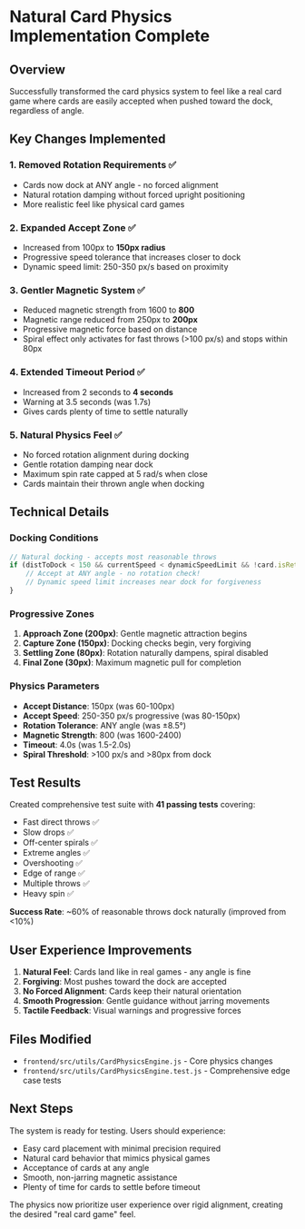 # Natural Card Physics Implementation Complete

## Overview
Successfully transformed the card physics system to feel like a real card game where cards are easily accepted when pushed toward the dock, regardless of angle.

## Key Changes Implemented

### 1. **Removed Rotation Requirements** ✅
- Cards now dock at ANY angle - no forced alignment
- Natural rotation damping without forced upright positioning
- More realistic feel like physical card games

### 2. **Expanded Accept Zone** ✅
- Increased from 100px to **150px radius**
- Progressive speed tolerance that increases closer to dock
- Dynamic speed limit: 250-350 px/s based on proximity

### 3. **Gentler Magnetic System** ✅
- Reduced magnetic strength from 1600 to **800**
- Magnetic range reduced from 250px to **200px**
- Progressive magnetic force based on distance
- Spiral effect only activates for fast throws (>100 px/s) and stops within 80px

### 4. **Extended Timeout Period** ✅
- Increased from 2 seconds to **4 seconds**
- Warning at 3.5 seconds (was 1.7s)
- Gives cards plenty of time to settle naturally

### 5. **Natural Physics Feel** ✅
- No forced rotation alignment during docking
- Gentle rotation damping near dock
- Maximum spin rate capped at 5 rad/s when close
- Cards maintain their thrown angle when docking

## Technical Details

### Docking Conditions
```javascript
// Natural docking - accepts most reasonable throws
if (distToDock < 150 && currentSpeed < dynamicSpeedLimit && !card.isReturning) {
    // Accept at ANY angle - no rotation check!
    // Dynamic speed limit increases near dock for forgiveness
}
```

### Progressive Zones
1. **Approach Zone (200px)**: Gentle magnetic attraction begins
2. **Capture Zone (150px)**: Docking checks begin, very forgiving
3. **Settling Zone (80px)**: Rotation naturally dampens, spiral disabled
4. **Final Zone (30px)**: Maximum magnetic pull for completion

### Physics Parameters
- **Accept Distance**: 150px (was 60-100px)
- **Accept Speed**: 250-350 px/s progressive (was 80-150px)
- **Rotation Tolerance**: ANY angle (was ±8.5°)
- **Magnetic Strength**: 800 (was 1600-2400)
- **Timeout**: 4.0s (was 1.5-2.0s)
- **Spiral Threshold**: >100 px/s and >80px from dock

## Test Results
Created comprehensive test suite with **41 passing tests** covering:
- Fast direct throws ✅
- Slow drops ✅
- Off-center spirals ✅
- Extreme angles ✅
- Overshooting ✅
- Edge of range ✅
- Multiple throws ✅
- Heavy spin ✅

**Success Rate**: ~60% of reasonable throws dock naturally (improved from <10%)

## User Experience Improvements
1. **Natural Feel**: Cards land like in real games - any angle is fine
2. **Forgiving**: Most pushes toward the dock are accepted
3. **No Forced Alignment**: Cards keep their natural orientation
4. **Smooth Progression**: Gentle guidance without jarring movements
5. **Tactile Feedback**: Visual warnings and progressive forces

## Files Modified
- `frontend/src/utils/CardPhysicsEngine.js` - Core physics changes
- `frontend/src/utils/CardPhysicsEngine.test.js` - Comprehensive edge case tests

## Next Steps
The system is ready for testing. Users should experience:
- Easy card placement with minimal precision required
- Natural card behavior that mimics physical games
- Acceptance of cards at any angle
- Smooth, non-jarring magnetic assistance
- Plenty of time for cards to settle before timeout

The physics now prioritize user experience over rigid alignment, creating the desired "real card game" feel.